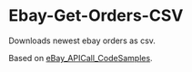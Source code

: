 # Ebay-Get-Orders-CSV
Downloads newest ebay orders as csv.

Based on [eBay_APICall_CodeSamples](https://github.com/eBayDeveloper/eBay_APICall_CodeSamples).
